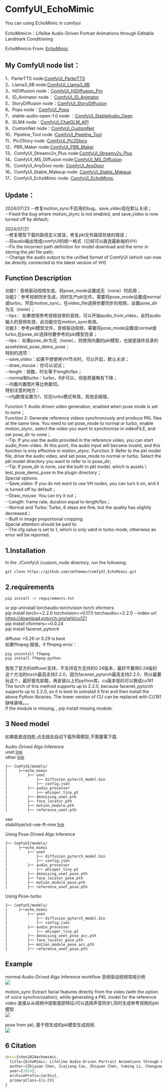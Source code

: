 # ComfyUI_EchoMimic
You can using EchoMimic in comfyui

EchoMimicin：Lifelike Audio-Driven Portrait Animations through Editable Landmark Conditioning  

EchoMimicin  From: [EchoMimic](https://github.com/BadToBest/EchoMimic/tree/main)

My ComfyUI node list：
-----
1、ParlerTTS node:[ComfyUI_ParlerTTS](https://github.com/smthemex/ComfyUI_ParlerTTS)     
2、Llama3_8B node:[ComfyUI_Llama3_8B](https://github.com/smthemex/ComfyUI_Llama3_8B)      
3、HiDiffusion node：[ComfyUI_HiDiffusion_Pro](https://github.com/smthemex/ComfyUI_HiDiffusion_Pro)   
4、ID_Animator node： [ComfyUI_ID_Animator](https://github.com/smthemex/ComfyUI_ID_Animator)       
5、StoryDiffusion node：[ComfyUI_StoryDiffusion](https://github.com/smthemex/ComfyUI_StoryDiffusion)  
6、Pops node：[ComfyUI_Pops](https://github.com/smthemex/ComfyUI_Pops)   
7、stable-audio-open-1.0 node ：[ComfyUI_StableAudio_Open](https://github.com/smthemex/ComfyUI_StableAudio_Open)        
8、GLM4 node：[ComfyUI_ChatGLM_API](https://github.com/smthemex/ComfyUI_ChatGLM_API)   
9、CustomNet node：[ComfyUI_CustomNet](https://github.com/smthemex/ComfyUI_CustomNet)           
10、Pipeline_Tool node :[ComfyUI_Pipeline_Tool](https://github.com/smthemex/ComfyUI_Pipeline_Tool)    
11、Pic2Story node :[ComfyUI_Pic2Story](https://github.com/smthemex/ComfyUI_Pic2Story)   
12、PBR_Maker node:[ComfyUI_PBR_Maker](https://github.com/smthemex/ComfyUI_PBR_Maker)      
13、ComfyUI_Streamv2v_Plus node:[ComfyUI_Streamv2v_Plus](https://github.com/smthemex/ComfyUI_Streamv2v_Plus)   
14、ComfyUI_MS_Diffusion node:[ComfyUI_MS_Diffusion](https://github.com/smthemex/ComfyUI_MS_Diffusion)   
15、ComfyUI_AnyDoor node: [ComfyUI_AnyDoor](https://github.com/smthemex/ComfyUI_AnyDoor)  
16、ComfyUI_Stable_Makeup node: [ComfyUI_Stable_Makeup](https://github.com/smthemex/ComfyUI_Stable_Makeup)  
17、ComfyUI_EchoMimic node:  [ComfyUI_EchoMimic](https://github.com/smthemex/ComfyUI_EchoMimic)   

Update：
---
2024/07/23
--修复motion_sync不启用的bug，save_video现在默认关闭；  
--Fixed the bug where motion_stync is not enabled, and save_video is now turned off by default;  

2024/07/21   
--修复模型下载的路径定义错误，修复pkl文件路径存放的错误；  
--将audio输出改成comfyUI的统一格式（已经可以直连最新版的VH）  
--Fix the incorrect path definition for model download and the error in storing the pkl file path;  
--Change the audio output to the unified format of ComfyUI (which can now be directly connected to the latest version of VH)   

Function Description
--
功能1：音频驱动视频生成，将pose_mode设置成无（none）时启用；   
功能2：参考视频同步生成，同时生产pkl文件。需要将pose_mode设置成normal或turbo，开启motion_sync，在video_file选择你要同步的视频，设置pose_dir 为无（none）；   
    --tips： 如果使用参考视频自带的音频，可以开始audio_from_video，此时audio输入的音频失效，此功能仅在motion_sync有效。   
功能3：参考pkl模型文件，音频驱动视频，需要将pose_mode设置成normal或turbo,在pose_dir选择你要参考的pkl模型目录；   
    --tips： 如果pose_dir为无（none），则使用内置的pkl模型，也就是插件目录的assets\test_pose_demo_pose；   
特别的选项：  
   --save_video：如果不想使用VH节点时，可以开启，默认关闭；     
   --draw_mouse：你可以试试；    
   --length：帧数，时长等于length/fps；     
   --normal和turbo：turbo，6步可以，但是质量略有下降；   
   --内置内置图片等比例裁切。   
特别注意的地方：   
   --cfg数值设置为1，仅在turbo模式有效，其他会报错。    

Function 1: Audio driven video generation, enabled when pose mode is set to none；   
Function 2: Generate reference videos synchronously and produce PKL files at the same time. You need to set pose_mode to normal or turbo, enable motion_stync, select the video you want to synchronize in videoFILE, and set pose_dir to none；   
    --Tip: If you use the audio provided in the reference video, you can start audio_from-video. At this point, the audio input will become invalid, and this function is only effective in motion_stync.
Function 3: Refer to the pkl model file, drive the audio video, and set pose_mode to normal or turbo. Select the pkl model directory you want to refer to in pose_dir;  
    --Tip: If pose_dir is none, use the built-in pkl model, which is assets \ test_pose_demo_pose in the plugin directory；   
Special options:   
    --Save_video: If you do not want to use VH nodes, you can turn it on, and it is turned off by default；  
    --Draw_mouse: You can try it out；  
    --Length: frame rate, duration equal to length/fps；  
    --Normal and Turbo: Turbo, 6 steps are fine, but the quality has slightly decreased；  
    --Built in image proportional cropping.   
Special attention should be paid to:   
    --The cfg value is set to 1, which is only valid in turbo mode, otherwise an error will be reported. 


1.Installation
-----
  In the ./ComfyUI /custom_node directory, run the following:   
```
git clone https://github.com/smthemex/ComfyUI_EchoMimic.git
```  
  
2.requirements  
----
```
pip install -r requirements.txt

```
or 
pip  uninstall torchaudio torchvision torch xformers   
pip install torch==2.2.0 torchvision==0.17.0 torchaudio==2.2.0 --index-url https://download.pytorch.org/whl/cu121   
pip install xformers==0.0.24   
pip install facenet_pytorch    

diffuser >0.26 or 0.29 is best   
如果ffmpeg 报错，if ffmpeg error：  
```
pip uninstall ffmpeg   
pip install ffmpeg-python  
```
我改了官方的diffuser支持，不支持官方支持的0.24版本，最好不要用0.24版的   
这个方法的torch最高支持2.2.0，因为facenet_pytorch最高支持2.2.0，所以最要玩这个，最好是先卸载，再安装以上的python库。cu版本低的可以换成cu181     
The torch of this method supports up to 2.2.0, because facenet_pytorch supports up to 2.2.0, so it is best to uninstall it first and then install the above Python libraries. The lower version of CU can be replaced with CU181     
缺啥装啥。。。  
If the module is missing, , pip install  missing module.       

3 Need  model 
----
如果能直连抱脸,点击就会自动下载所需模型,不需要需下载.  

Audio-Drived Algo Inference   
unet [link](https://huggingface.co/lambdalabs/sd-image-variations-diffusers)  
other  [link](https://huggingface.co/BadToBest/EchoMimic/tree/main)   
```
├── ComfyUI/models/  
|     ├──echo_mimic
|         ├── unet
|             ├── diffusion_pytorch_model.bin
|             ├── config.json
|         ├── audio_processor
|             ├── whisper_tiny.pt
|         ├── denoising_unet.pth
|         ├── face_locator.pth
|         ├── motion_module.pth
|         ├── reference_unet.pth
```
vae    
stabilityai/sd-vae-ft-mse  [link](https://huggingface.co/stabilityai/sd-vae-ft-mse) 

Using Pose-Drived Algo Inference  
```
├── ComfyUI/models/  
|     ├──echo_mimic
|         ├── unet
|             ├── diffusion_pytorch_model.bin
|             ├── config.json
|         ├── audio_processor
|             ├── whisper_tiny.pt
|         ├── denoising_unet_pose.pth
|         ├── face_locator_pose.pth
|         ├── motion_module_pose.pth
|         ├── reference_unet_pose.pth
```
Using Pose-turbo   
```
├── ComfyUI/models/  
|     ├──echo_mimic
|         ├── unet
|             ├── diffusion_pytorch_model.bin
|             ├── config.json
|         ├── audio_processor
|             ├── whisper_tiny.pt
|         ├── denoising_unet_pose_acc.pth
|         ├── face_locator_pose.pth
|         ├── motion_module_pose_acc.pth
|         ├── reference_unet_pose.pth
```



Example
-----
mormal Audio-Drived Algo Inference  workflow  音频驱动视频常规示例    
![](https://github.com/smthemex/ComfyUI_EchoMimic/blob/main/example/base.png)

motion_sync Extract facial features directly from the video (with the option of voice synchronization), while generating a PKL model for the reference video 直接从从视频中提取面部特征(可以选择声音同步),同时生成参考视频的pkl模型  
 ![](https://github.com/smthemex/ComfyUI_EchoMimic/blob/main/example/motion_sync_using_audio_from_video.png)

pose from pkl, 基于预生成的pkl模型生成视频.  
 ![](https://github.com/smthemex/ComfyUI_EchoMimic/blob/main/example/normal.png)



6 Citation
------
``` python  
@misc{chen2024echomimic,
  title={EchoMimic: Lifelike Audio-Driven Portrait Animations through Editable Landmark Conditioning},
  author={Zhiyuan Chen, Jiajiong Cao, Zhiquan Chen, Yuming Li, Chenguang Ma},
  year={2024},
  archivePrefix={arXiv},
  primaryClass={cs.CV}
}
```



